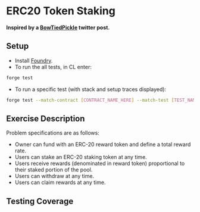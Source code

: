 # ERC20 Token Staking

**Inspired by a [BowTiedPickle](https://twitter.com/BowTiedPickle/status/1579306658928656385/photo/1) twitter post.**

## Setup

- Install [Foundry](https://github.com/foundry-rs/foundry).
- To run the all tests, in CL enter:

```sh
forge test
```

- To run a specific test (with stack and setup traces displayed):

```sh
forge test --match-contract [CONTRACT_NAME_HERE] --match-test [TEST_NAME_HERE] -vvvvv
```

## Exercise Description

Problem specifications are as follows:

- Owner can fund with an ERC-20 reward token and define a total reward rate.
- Users can stake an ERC-20 staking token at any time.
- Users receive rewards (denominated in reward token) proportional to their staked portion of the pool.
- Users can withdraw at any time.
- Users can claim rewards at any time.

## Testing Coverage
